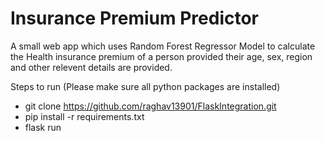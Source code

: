 # Insurance Premium Predictor
A small web app which uses Random Forest Regressor Model to calculate the Health insurance premium of a person provided their age, sex, region and other relevent details are 
provided.

Steps to run (Please make sure all python packages are installed)
- git clone https://github.com/raghav13901/FlaskIntegration.git
- pip install -r requirements.txt
- flask run
